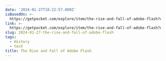 ```yaml
---
date: '2024-01-27T18:22:57.000Z'
isBasedOn: >-
  https://getpocket.com/explore/item/the-rise-and-fall-of-adobe-flash?utm_source=pocket-newtab-en-us
link: >-
  https://getpocket.com/explore/item/the-rise-and-fall-of-adobe-flash?utm_source=pocket-newtab-en-us
slug: 2024-01-27-the-rise-and-fall-of-adobe-flash
tags:
  - History
  - tech
title: The Rise and Fall of Adobe Flash
---
```


